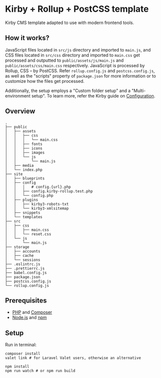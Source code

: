 # Kirby + Rollup + PostCSS template

Kirby CMS template adapted to use with modern frontend tools.

## How it works?

JavaScript files located in `src/js` directory and imported to `main.js`, and CSS files located in `src/css` directory and imported to `main.css` get processed and outputted to `public/assets/js/main.js` and `public/assets/css/main.css` respectively. JavaScript is processed by Rollup, CSS – by PostCSS. Refer `rollup.config.js` and `postcss.config.js`, as well as the "scripts" property of `package.json` for more information or to customize how the files get processed.

Additionally, the setup employs a "Custom folder setup" and a "Multi-environment setup". To learn more, refer the Kirby guide on [Configuration](https://getkirby.com/docs/guide/configuration).

## Overview

```shell
.
├── public
│   ├── assets
│   │   ├── css
│   │   │   └── main.css
│   │   ├── fonts
│   │   ├── icons
│   │   ├── images
│   │   └── js
│   │       └── main.js
│   ├── media
│   └── index.php
├── site
│   ├── blueprints
│   ├── config
│   │   │   # config.{url}.php
│   │   ├── config.kirby-rollup.test.php
│   │   └── config.php
│   ├── plugins
│   │   ├── kirby3-robots-txt
│   │   └── kirby3-xmlsitemap
│   ├── snippets
│   └── templates
├── src
│   ├── css
│   │   ├── main.css
│   │   └── reset.css
│   └── js
│       └── main.js
├── storage
│   ├── accounts
│   ├── cache
│   └── sessions
├── .eslintrc.js
├── .prettierrc.js
├── babel.config.js
├── package.json
├── postcss.config.js
└── rollup.config.js
```

## Prerequisites

- [PHP](https://www.php.net) and [Composer](https://getcomposer.org)  
- [Node.js](https://nodejs.org/) and [npm](https://www.npmjs.com/)

## Setup

Run in terminal:
```shell
composer install
valet link # for Laravel Valet users, otherwise an alternative

npm install
npm run watch # or npm run build
```
